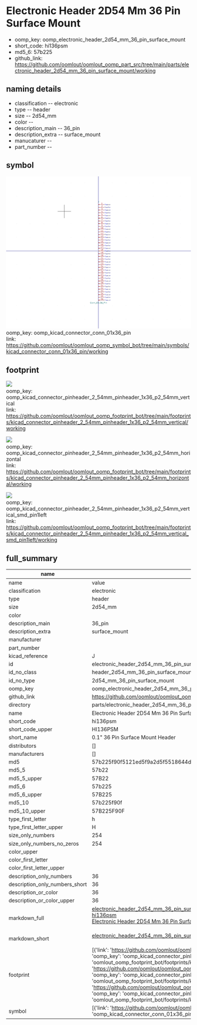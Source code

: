 # Electronic Header 2D54 Mm 36 Pin Surface Mount

  
* oomp_key: oomp_electronic_header_2d54_mm_36_pin_surface_mount 
* short_code: hi136psm
* md5_6: 57b225  
* github_link: https://github.com/oomlout/oomlout_oomp_part_src/tree/main/parts/electronic_header_2d54_mm_36_pin_surface_mount/working  
## naming details
* classification -- electronic
* type -- header
* size -- 2d54_mm
* color -- 
* description_main -- 36_pin
* description_extra -- surface_mount
* manucaturer -- 
* part_number -- 



## symbol

![](symbol/0/working/working_600.png)  
oomp_key: oomp_kicad_connector_conn_01x36_pin  
link: https://github.com/oomlout/oomlout_oomp_symbol_bot/tree/main/symbols/kicad_connector_conn_01x36_pin/working  

## footprint

![](footprint/0/working/working_600.png)  
oomp_key: oomp_kicad_connector_pinheader_2_54mm_pinheader_1x36_p2_54mm_vertical  
link: https://github.com/oomlout/oomlout_oomp_footprint_bot/tree/main/footprints/kicad_connector_pinheader_2_54mm_pinheader_1x36_p2_54mm_vertical/working  

![](footprint/0/working/working_600.png)  
oomp_key: oomp_kicad_connector_pinheader_2_54mm_pinheader_1x36_p2_54mm_horizontal  
link: https://github.com/oomlout/oomlout_oomp_footprint_bot/tree/main/footprints/kicad_connector_pinheader_2_54mm_pinheader_1x36_p2_54mm_horizontal/working  

![](footprint/0/working/working_600.png)  
oomp_key: oomp_kicad_connector_pinheader_2_54mm_pinheader_1x36_p2_54mm_vertical_smd_pin1left  
link: https://github.com/oomlout/oomlout_oomp_footprint_bot/tree/main/footprints/kicad_connector_pinheader_2_54mm_pinheader_1x36_p2_54mm_vertical_smd_pin1left/working  

## full_summary
| name | value | 
| --- | --- | 
| name | value | 
| classification | electronic | 
| type | header | 
| size | 2d54_mm | 
| color |  | 
| description_main | 36_pin | 
| description_extra | surface_mount | 
| manufacturer |  | 
| part_number |  | 
| kicad_reference | J | 
| id | electronic_header_2d54_mm_36_pin_surface_mount | 
| id_no_class | header_2d54_mm_36_pin_surface_mount | 
| id_no_type | 2d54_mm_36_pin_surface_mount | 
| oomp_key | oomp_electronic_header_2d54_mm_36_pin_surface_mount | 
| github_link | https://github.com/oomlout/oomlout_oomp_part_src/tree/main/parts/electronic_header_2d54_mm_36_pin_surface_mount/working | 
| directory | parts/electronic_header_2d54_mm_36_pin_surface_mount | 
| name | Electronic Header 2D54 Mm 36 Pin Surface Mount | 
| short_code | hi136psm | 
| short_code_upper | HI136PSM | 
| short_name | 0.1" 36 Pin Surface Mount Header | 
| distributors | [] | 
| manufacturers | [] | 
| md5 | 57b225f90f5121ed5f9a2d5f5518644d | 
| md5_5 | 57b22 | 
| md5_5_upper | 57B22 | 
| md5_6 | 57b225 | 
| md5_6_upper | 57B225 | 
| md5_10 | 57b225f90f | 
| md5_10_upper | 57B225F90F | 
| type_first_letter | h | 
| type_first_letter_upper | H | 
| size_only_numbers | 254 | 
| size_only_numbers_no_zeros | 254 | 
| color_upper |  | 
| color_first_letter |  | 
| color_first_letter_upper |  | 
| description_only_numbers | 36 | 
| description_only_numbers_short | 36 | 
| description_or_color | 36 | 
| description_or_color_upper | 36 | 
| markdown_full | [electronic_header_2d54_mm_36_pin_surface_mount](https://github.com/oomlout/oomlout_oomp_part_src/tree/main/parts/electronic_header_2d54_mm_36_pin_surface_mount/working)<br>[hi136psm](https://github.com/oomlout/oomlout_oomp_part_src/tree/main/parts/electronic_header_2d54_mm_36_pin_surface_mount/working)<br>[Electronic Header 2D54 Mm 36 Pin Surface Mount](https://github.com/oomlout/oomlout_oomp_part_src/tree/main/parts/electronic_header_2d54_mm_36_pin_surface_mount/working)<br><br> | 
| markdown_short | [electronic_header_2d54_mm_36_pin_surface_mount](https://github.com/oomlout/oomlout_oomp_part_src/tree/main/parts/electronic_header_2d54_mm_36_pin_surface_mount/working)<br><br> | 
| footprint | [{'link': 'https://github.com/oomlout/oomlout_oomp_footprint_bot/tree/main/foootprntss/kicad_connector_pinheader_2_54mm_pinheader_1x36_p2_54mm_vertical', 'oomp_key': 'oomp_kicad_connector_pinheader_2_54mm_pinheader_1x36_p2_54mm_vertical', 'directory': 'oomlout_oomp_footprint_bot/footprints/kicad_connector_pinheader_2_54mm_pinheader_1x36_p2_54mm_vertical//working/working.kicad_mod'}, {'link': 'https://github.com/oomlout/oomlout_oomp_footprint_bot/tree/main/foootprntss/kicad_connector_pinheader_2_54mm_pinheader_1x36_p2_54mm_horizontal', 'oomp_key': 'oomp_kicad_connector_pinheader_2_54mm_pinheader_1x36_p2_54mm_horizontal', 'directory': 'oomlout_oomp_footprint_bot/footprints/kicad_connector_pinheader_2_54mm_pinheader_1x36_p2_54mm_horizontal//working/working.kicad_mod'}, {'link': 'https://github.com/oomlout/oomlout_oomp_footprint_bot/tree/main/foootprntss/kicad_connector_pinheader_2_54mm_pinheader_1x36_p2_54mm_vertical_smd_pin1left', 'oomp_key': 'oomp_kicad_connector_pinheader_2_54mm_pinheader_1x36_p2_54mm_vertical_smd_pin1left', 'directory': 'oomlout_oomp_footprint_bot/footprints/kicad_connector_pinheader_2_54mm_pinheader_1x36_p2_54mm_vertical_smd_pin1left//working/working.kicad_mod'}] | 
| symbol | [{'link': 'https://github.com/oomlout/oomlout_oomp_symbol_bot/tree/main/symbols/kicad_connector_conn_01x36_pin', 'oomp_key': 'oomp_kicad_connector_conn_01x36_pin', 'directory': 'oomlout_oomp_symbol_bot/symbols/kicad_connector_conn_01x36_pin//working/working.kicad_sym'}] | 
